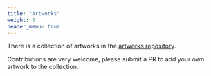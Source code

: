 ```yaml
---
title: "Artworks"
weight: 5
header_menu: true
---
```


There is a collection of artworks in the [artworks repository](https://github.com/SpokeSpice/Artworks).

Contributions are very welcome, please submit a PR to add your own artwork to the collection.
